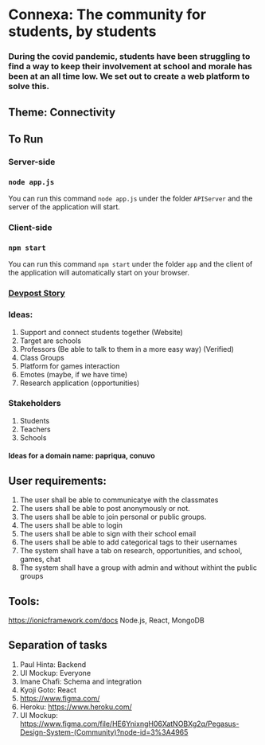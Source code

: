# Connexa: The community for students, by students
### During the covid pandemic, students have been struggling to find a way to keep their involvement at school and morale has been at an all time low. We set out to create a web platform to solve this.

## Theme: Connectivity 

## To Run

### Server-side
### `node app.js`

You can run this command `node app.js` under the folder `APIServer` and the server of the application will start.

### Client-side
### `npm start`

You can run this command `npm start` under the folder `app` and the client of the application will automatically start on your browser.

### [Devpost Story](https://devpost.com/software/connex-the-community-for-students-by-students)

### Ideas: 
1. Support and connect students together (Website) 
  2. Target are schools 
  3. Professors (Be able to talk to them in a more easy way) (Verified) 
  4. Class Groups
  5. Platform for games interaction
  6. Emotes (maybe, if we have time) 
  7. Research application (opportunities) 

### Stakeholders 
1. Students
2. Teachers
3. Schools 

#### Ideas for a domain name: papriqua, conuvo

## User requirements:

1. The user shall be able to communicatye with the classmates 
2. The users shall be able to post anonymously or not. 
3. The users shall be able to join personal or public groups. 
4. The users shall be able to login
5. The users shall be able to sign with their school email 
6. The users shall be able to add categorical tags to their usernames 
7. The system shall have a tab on research, opportunities, and school, games, chat
8. The system shall have a group with admin and without withint the public groups


## Tools: 
https://ionicframework.com/docs 
Node.js, React, MongoDB

## Separation of tasks 
1. Paul Hinta: Backend 
2. UI Mockup: Everyone
3. Imane Chafi: Schema and integration
4. Kyoji Goto: React 
5. https://www.figma.com/ 
6. Heroku: https://www.heroku.com/
7. UI Mockup: https://www.figma.com/file/HE6YnixngH06XatNOBXg2q/Pegasus-Design-System-(Community)?node-id=3%3A4965



